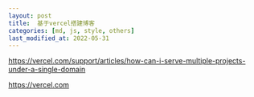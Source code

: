 ```yaml
---
layout: post
title:  基于vercel搭建博客
categories: [md, js, style, others]
last_modified_at: 2022-05-31
---
```


https://vercel.com/support/articles/how-can-i-serve-multiple-projects-under-a-single-domain

https://vercel.com
